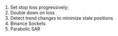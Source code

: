 1. Set stop loss progressively;
2. Double down on loss
3. Detect trend changes to minimize stale positions
4. Binance Sockets
5. Parabolic SAR
